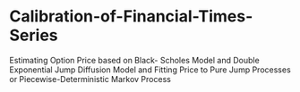 # Calibration-of-Financial-Times-Series
Estimating Option Price based on Black- Scholes Model and Double Exponential Jump Diffusion Model and Fitting Price to Pure Jump Processes or Piecewise-Deterministic Markov Process
